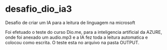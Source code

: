 # desafio_dio_ia3
Desafio de criar um IA para a leitura de linguagem na microsoft

Foi efetuado o teste do curso Dio.me, para a inteligencia artificial da AZURE, onde foi anexado um audio.mp3 e a IA fez toda a leitura automatica e colocou como escrita.
O teste esta no arquivo na pasta OUTPUT.
